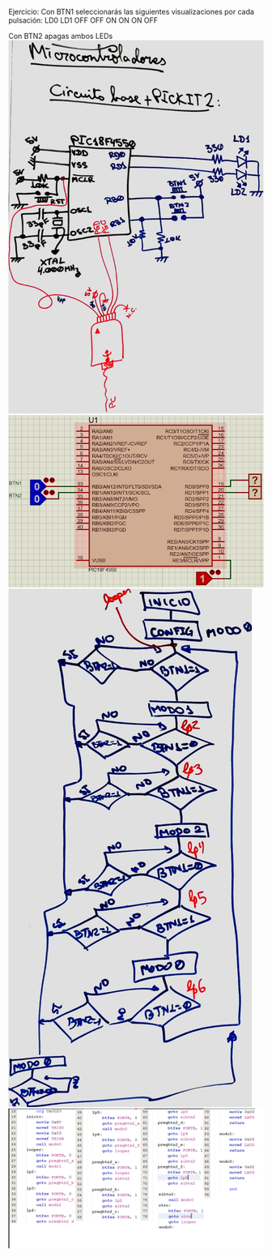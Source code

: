 Ejercicio: Con BTN1 seleccionarás las siguientes visualizaciones por cada pulsación: 
LD0 LD1
OFF OFF
ON  ON
ON  OFF

Con BTN2 apagas ambos LEDs<br>
<img src="7gz5Ig1.jpg"><br>
<img src="semana2-circuito.PNG"><br>
<img src="diagrama flujo.png"><br>
<img src="semana2-codigo.png"><br>


